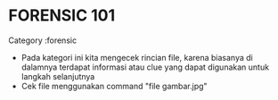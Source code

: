 # FORENSIC 101
Category :forensic
- Pada kategori ini kita mengecek rincian file, karena biasanya di dalamnya terdapat informasi atau clue yang dapat digunakan untuk langkah selanjutnya
- Cek file menggunakan command "file gambar.jpg"



